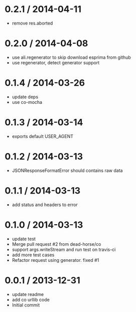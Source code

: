 
0.2.1 / 2014-04-11
==================

  * remove res.aborted

0.2.0 / 2014-04-08
==================

 * use ali.regenerator to skip download esprima from github
 * use regenerator, detect generator support

0.1.4 / 2014-03-26
==================

 * update deps
 * use co-mocha

0.1.3 / 2014-03-14
==================

  * exports default USER_AGENT

0.1.2 / 2014-03-13
==================

  * JSONResponseFormatError should contains raw data

0.1.1 / 2014-03-13
==================

  * add status and headers to error

0.1.0 / 2014-03-13
==================

  * update test
  * Merge pull request #2 from dead-horse/co
  * support args.writeStream and run test on travis-ci
  * add more test cases
  * Refactor request using generator. fixed #1

0.0.1 / 2013-12-31
==================

  * update readme
  * add co urllib code
  * Initial commit
